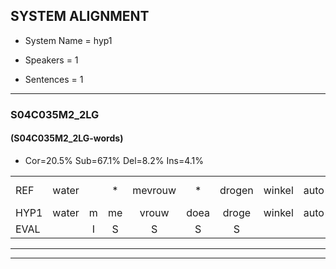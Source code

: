 
## SYSTEM ALIGNMENT

- System Name = hyp1

- Speakers = 1

- Sentences = 1

---

### S04C035M2_2LG

#### (S04C035M2_2LG-words)

- Cor=20.5%	Sub=67.1%	Del=8.2%	Ins=4.1%

|  |  |  |  |  |  |  |  |  |  |  |  |  |  |  |  |  |  |  |  |  |  |  |  |  |  |  |  |  |  |  |  |  |  |  |  |  |  |  |  |  |  |  |  |  |  |  |  |  |  |  |  |  |  |  |  |  |  |  |  |  |  |  |  |  |  |  |  |  |  |  |  |  |  |
|:--- |:---:|:---:|:---:|:---:|:---:|:---:|:---:|:---:|:---:|:---:|:---:|:---:|:---:|:---:|:---:|:---:|:---:|:---:|:---:|:---:|:---:|:---:|:---:|:---:|:---:|:---:|:---:|:---:|:---:|:---:|:---:|:---:|:---:|:---:|:---:|:---:|:---:|:---:|:---:|:---:|:---:|:---:|:---:|:---:|:---:|:---:|:---:|:---:|:---:|:---:|:---:|:---:|:---:|:---:|:---:|:---:|:---:|:---:|:---:|:---:|:---:|:---:|:---:|:---:|:---:|:---:|:---:|:---:|:---:|:---:|:---:|:---:|:---:|
| REF | water |  | * | mevrouw | * | drogen | winkel | auto | schouders | * | * | verhaal | koning |  | moeilijk | speelplaats | drinken | hoofdpijn | * | *(hoofdplein) | regen*(rennen) | vliegtuig | * | stoppen | opnieuw | gooien | * | * | sneeuwen | * | moeder | * | * | * | * | liedje*(liedjes) | potlood | fietsbel | * | * | * | vinger | dichtbij | meisje | chauffeur | * | * | muziek | waarom | scheuren | *(schuren) | lawaai | * | * | * | * | * | zwemmen | vuurwerk | appel | * | cola | kussen | * | eerste | circus | * | * | * | kleuren | voetbal |  | vlinder |
| HYP1 | water | m | me | vrouw | doea | droge | winkel | auto |  | schoenautors | schoenouders | verhaal | koning | mo | lok | speelplaats | drien | kun | hooftplen | plein | hoofdplein | rennen | vlliegtuig | stoen | opnieuw | goea | gooie | goeien | sneeuwwen | m | moeder |  |  |  |  | lelijuu | pot | lood | fiets | s | bel | vinwer | dicht | bij | mesju | ko | wur | muziek | waarom |  | s | schuren | laa | lae | l | lae | lai | zwemmen | vuurwerk | appel | kolla | kola | kusen | e | eerste | ki | rus | kirus | ka | kleren | voetbal | vla | vlinde |
| EVAL |  | I | S | S | S | S |  |  | D | S | S |  |  | I | S |  | S | S | S | S | S | S | S | S |  | S | S | S | S | S |  | D | D | D | D | S | S | S | S | S | S | S | S | S | S | S | S |  |  | D | S | S | S | S | S | S | S |  |  |  | S | S | S | S |  | S | S | S | S | S |  | I | S |
---

---
